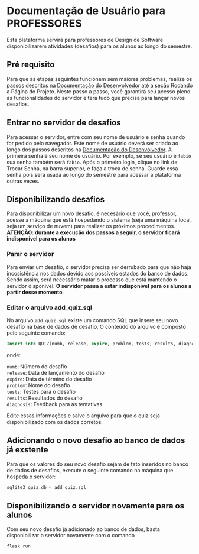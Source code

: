 # Documentação de Usuário para PROFESSORES

Esta plataforma servirá para professores de Design de Software disponibilizarem atividades (desafios) para os alunos ao longo do semestre.

## Pré requisito

Para que as etapas seguintes funcionem sem maiores problemas, realize os passos descritos na [Documentação do Desenvolvedor](https://warlenrodrigues.github.io/softdes-desafios/desenvolvedor/) até a seção Rodando a Página do Projeto. Neste passo a passo, você garantirá seu acesso pleno às funcionalidades do servidor e terá tudo que precisa para lançar novos desafios.

## Entrar no servidor de desafios

Para acessar o servidor, entre com seu nome de usuário e senha quando for pedido pelo navegador. Este nome de usuário deverá ser criado ao longo dos passos descritos na [Documentação do Desenvolvedor](https://warlenrodrigues.github.io/softdes-desafios/desenvolvedor/).
A primeira senha é seu nome de usuário. Por exemplo, se seu usuário é `fabio` sua senha também será `fabio`.
Após o primeiro login, clique no link de Trocar Senha, na barra superior, e faça a troca de senha.
Guarde essa senha pois será usada ao longo do semestre para acessar a plataforma outras vezes.

## Disponibilizando desafios

Para disponibilizar um novo desafio, é necesário que você, professor, acesse a máquina que está hospedando o sistema (seja uma máquina local, seja um serviço de nuvem) para realizar os próximos procedimentos. **ATENÇÃO: durante a execução dos passos a seguir, o servidor ficará indisponível para os alunos**

### Parar o servidor

Para enviar um desafio, o servidor precisa ser derrubado para que não haja incosistência nos dados devido aos possíveis estados do banco de dados. Sendo assim, será necessário matar o processo que está mantendo o servidor disponível. **O servidor passa a estar indisponível para os alunos a partir desse momento**.

### Editar o arquivo add_quiz.sql

No arquivo `add_quiz.sql` existe um comando SQL que insere seu novo desafio na base de dados de desafio. O conteúdo do arquivo é composto pelo seguinte comando:

```sql
Insert into QUIZ(numb, release, expire, problem, tests, results, diagnosis) values (2, '2018-08-01', '2022-12-31 23:59:59', 'Nome do Problema', '[[1], [2], [3]]', '[0,0,0]', '["a", "b", "c"]');
```

onde:

`numb`: Número do desafio  
`release`: Data de lançamento do desafio  
`expire`: Data de término do desafio  
`problem`: Nome do desafio  
`tests`: Testes para o desafio  
`results`: Resultados do desafio  
`diagnosis`: Feedback para as tentativas

Edite essas informações e salve o arquivo para que o quiz seja disponibilizado com os dados corretos.

## Adicionando o novo desafio ao banco de dados já exstente

Para que os valores do seu novo desafio sejam de fato inseridos no banco de dados de desafios, execute o seguinte comando na máquina que hospeda o servidor:

```sh
sqlite3 quiz.db < add_quiz.sql
```

## Disponibilizando o servidor novamente para os alunos

Com seu novo desafio já adicionado ao banco de dados, basta disponibilizar o servidor novamente com o comando

```sh
flask run
```
